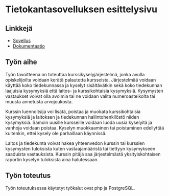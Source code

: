 # Tietokantasovelluksen esittelysivu
## Linkkejä
* [Sovellus](http://aajarven.users.cs.helsinki.fi/tsoha/)
* [Dokumentaatio](https://github.com/aajarven/Tsoha-Bootstrap/blob/master/doc/dokumentaatio.pdf)

## Työn aihe
Työn tavoitteena on toteuttaa kurssikyselyjärjestelmä, jonka avulla opiskelijoilta voidaan kerätä palautetta kursseista. Järjestelmää voidaan käyttää koko tiedekunnassa ja kyselyt sisältävätkin sekä koko tiedekunnan laajuisia kysymyksiä että laitos- ja kurssikohtaisia kysymyksiä. Kysymysten vastaukset voivat olla avoimia tai ne voidaan valita numeroasteikolta tai muusta annetusta arvojoukosta.

Kurssin luennoitsija voi lisätä, poistaa ja muokata kurssikohtaisia kysymyksiä ja laitoksen ja tiedekunnan hallintohenkilöstö niiden kysymyksiä. Samoin uusille kursseille voidaan luoda uusia kyselyitä ja vanhoja voidaan poistaa. Kyselyn muokkaaminen tai poistaminen edellyttää kuitenkin, ettei kysely ole parhaillaan käynnissä.

Laitos ja tiedekunta voivat hakea yhteenvedon kurssin tai kurssien kysymysten tuloksista kuten vastaajamääristä tai tiettyyn kysymykseen saaduista vastauksista. Kurssin pitäjä saa järjestelmästä yksityiskohtaisen raportin kyselyn tuloksista aina halutessaan.

## Työn toteutus
Työn toteutuksessa käytetyt työkalut ovat php ja PostgreSQL.
